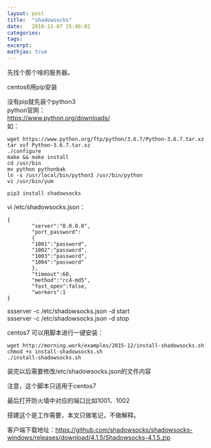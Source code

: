 ```yaml
---
layout: post
title:  "shadowsocks"
date:   2018-12-07 15:46:02
categories:  
tags: 
excerpt: 
mathjax: true
---
```


先找个那个啥的服务器。    

centos6用pip安装   

没有pip就先装个python3   
python官网：   
https://www.python.org/downloads/   
如：   
```
wget https://www.python.org/ftp/python/3.6.7/Python-3.6.7.tar.xz
tar xvf Python-3.6.7.tar.xz
./configure 
make && make install
cd /usr/bin
mv python pythonbak
ln -s /usr/local/bin/python3 /usr/bin/python
vi /usr/bin/yum

pip3 install shadowsocks

```
vi /etc/shadowsocks.json：
```
{
        "server":"0.0.0.0",
        "port_password":
        {
        "1001":"password",
        "1002":"password",
        "1003":"password",
        "1004":"password"
        },
        "timeout":60,
        "method":"rc4-md5",
        "fast_open":false,
        "workers":1
}
```
ssserver -c /etc/shadowsocks.json -d start   
ssserver -c /etc/shadowsocks.json -d stop    


centos7 可以用脚本进行一键安装：   
```
wget http://morning.work/examples/2015-12/install-shadowsocks.sh   
chmod +x install-shadowsocks.sh     
./install-shadowsocks.sh
```
装完以后需要修改/etc/shadowsocks.json的文件内容   

注意，这个脚本只适用于centos7   


最后打开防火墙中对应的端口比如1001、1002   


搭建这个是工作需要，本文只做笔记，不做解释。   


客户端下载地址：https://github.com/shadowsocks/shadowsocks-windows/releases/download/4.1.5/Shadowsocks-4.1.5.zip
